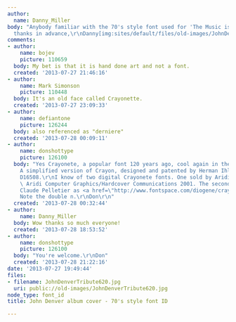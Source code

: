 ```yaml
---
author:
  name: Danny_Miller
body: "Anybody familiar with the 70's style font used for 'The Music is you' copy?\r\n\r\n\r\n\r\nMany
  thanks in advance,\r\nDanny[img:sites/default/files/old-images/JohnDenverTribute620_5907.jpg]"
comments:
- author:
    name: bojev
    picture: 110659
  body: My bet is that it is hand done art and not a font.
  created: '2013-07-27 21:46:16'
- author:
    name: Mark Simonson
    picture: 110448
  body: It's an old face called Crayonette.
  created: '2013-07-27 23:09:33'
- author:
    name: defiantone
    picture: 126244
  body: also referenced as "derniere"
  created: '2013-07-28 00:09:11'
- author:
    name: donshottype
    picture: 126100
  body: "Yes Crayonete, a popular font 120 years ago, cool again in the 1960s & 1970s.
    A simplified version of Crayon, designed and patented by Herman Ihlenberg in 1886,
    D16508.\r\nI know of two digital Crayonete fonts. One sold by Aridi as Aridi08,
    \ Aridi Computer Graphics/Hardcover Communications 2001. The second created by
    Claude Pelletier as <a href=\"http://www.fontspace.com/diogene/crayonnette\">Crayonnete</a>.
    Note the double n.\r\nDon\r\n"
  created: '2013-07-28 00:32:44'
- author:
    name: Danny_Miller
  body: Wow thanks so much everyone!
  created: '2013-07-28 18:53:52'
- author:
    name: donshottype
    picture: 126100
  body: "You're welcome.\r\nDon"
  created: '2013-07-28 21:22:16'
date: '2013-07-27 19:49:44'
files:
- filename: JohnDenverTribute620.jpg
  uri: public://old-images/JohnDenverTribute620.jpg
node_type: font_id
title: John Denver album cover - 70's style font ID

---
```

